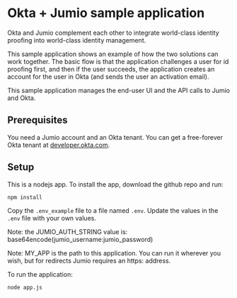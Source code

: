 # Okta + Jumio sample application

Okta and Jumio complement each other to integrate world-class identity proofing into world-class identity management.

This sample application shows an example of how the two solutions can work together. The basic flow is that the application challenges a user for id proofing first, and then if the user succeeds, the application creates an account for the user in Okta (and sends the user an activation email).

This sample application manages the end-user UI and the API calls to Jumio and Okta.

## Prerequisites

You need a Jumio account and an Okta tenant. You can get a free-forever Okta tenant at [developer.okta.com](http://developer.okta.com).

## Setup

This is a nodejs app. To install the app, download the github repo and run:

`npm install`

Copy the `.env_example` file to a file named `.env`. Update the values in the `.env` file with your own values.

Note: the JUMIO_AUTH_STRING value is: base64encode(jumio_username:jumio_password)

Note: MY_APP is the path to this application. You can run it wherever you wish, but for redirects Jumio requires an https: address.

To run the application:

`node app.js`